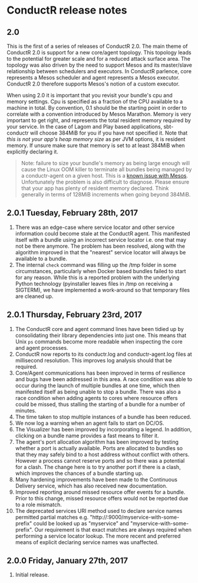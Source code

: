 # ConductR release notes

## 2.0

This is the first of a series of releases of ConductR 2.0. The main theme of ConductR 2.0 is support for a new core/agent topology. This topology leads to the potential for greater scale and for a reduced attack surface area. The topology was also driven by the need to support Mesos and its master/slave relationship between schedulers and executors. In ConductR parlence, core represents a Mesos scheduler and agent represents a Mesos executor. ConductR 2.0 therefore supports Mesos's notion of a custom executor.

When using 2.0 it is important that you revisit your bundle's cpu and memory settings. Cpu is specified as a fraction of the CPU available to a machine in total. By convention, 0.1 should be the starting point in order to correlate with a convention introduced by Mesos Marathon. Memory is very important to get right, and represents the total resident memory required by your service. In the case of Lagom and Play based applications, sbt-conductr will choose 384MiB for you if you have not specified it. Note that *this is not your app's heap memory size* as per JVM options, it is resident memory. If unsure make sure that memory is set to at least 384MiB when explicitly declaring it.

> Note: failure to size your bundle's memory as being large enough will cause the Linux OOM killer to terminate all bundles being managed by a conductr-agent on a given host. This is a [known issue with Mesos](https://issues.apache.org/jira/browse/MESOS-3333#). Unfortunately the problem is also difficult to diagnose. Please ensure that your app has plenty of resident memory declared. Think generally in terms of 128MiB increments when going beyond 384MiB.

## 2.0.1 Tuesday, February 28th, 2017

1. There was an edge-case where service locator and other service information could become stale at the ConductR agent. This manifested itself with a bundle using an incorrect service locator i.e. one that may not be there anymore. The problem has been resolved, along with the algorithm improved in that the "nearest" service locator will always be available to a bundle.
2. The internal `check` command was filling up the /tmp folder in some circumstances, particularly when Docker based bundles failed to start for any reason. While this is a reported problem with the underlying Python technology (pyinstaller leaves files in /tmp on receiving a SIGTERM), we have implemented a work-around so that temporary files are cleaned up.

## 2.0.1 Thursday, February 23rd, 2017

1. The ConductR core and agent command lines have been tidied up by consolidating their library dependencies into just one. This means that Unix `ps` commands become more readable when inspecting the core and agent processes.
2. ConductR now reports to its conductr.log and conductr-agent.log files at millisecond resolution. This improves log analysis should that be required.
3. Core/Agent communications has been improved in terms of resilience and bugs have been addressed in this area. A race condition was able to occur during the launch of multiple bundles at one time, which then manifested itself as being unable to stop a bundle. There was also a race condition when adding agents to cores where resource offers could be missed, thus stalling the starting of a bundle for a number of minutes.
4. The time taken to stop multiple instances of a bundle has been reduced.
5. We now log a warning when an agent fails to start on DC/OS.
6. The Visualizer has been improved by incorporating a legend. In addition, clicking on a bundle name provides a fast means to filter it.
7. The agent's port allocation algorithm has been improved by testing whether a port is actually available. Ports are allocated to bundles so that they may safely bind to a host address without conflict with others. However a process cannot reserve ports and so there was a potential for a clash. The change here is to try another port if there is a clash, which improves the chances of a bundle starting up.
8. Many hardening improvements have been made to the Continuous Delivery service, which has also received new documentation.
9. Improved reporting around missed resource offer events for a bundle. Prior to this change, missed resource offers would not be reported due to a role mismatch.
10. The deprecated services URI method used to declare service names permitted partial matches e.g. "http://:9000/myservice-with-some-prefix" could be looked up as "myservice" and "myservice-with-some-prefix". Our requirement is that exact matches are always required when performing a service locator lookup. The more recent and preferred means of explicit declaring service names was unaffected.

## 2.0.0 Friday, January 27th, 2017

1. Initial release.
